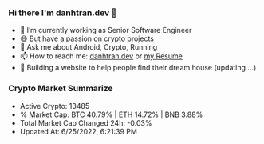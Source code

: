### Hi there I'm danhtran.dev 👋

- 🔭 I’m currently working as Senior Software Engineer
- 😄 But have a passion on crypto projects
- 💬 Ask me about Android, Crypto, Running 
- 📫 How to reach me: <a href="https://danhtran.dev" target="_blank">danhtran.dev</a> or <a href="Developer-Resume.pdf" target="_blank">my Resume</a>
- 🌱 Building a website to help people find their dream house (updating ...)

### Crypto Market Summarize
- Active Crypto: 13485
- % Market Cap: BTC 40.79% | ETH 14.72% | BNB 3.88%
- Total Market Cap Changed 24h: -0.03%
- Updated At: 6/25/2022, 6:21:39 PM

